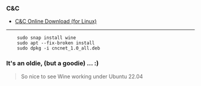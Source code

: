 ### C&C
- [C&C Online Download (for Linux)](https://cncnet.org/command-and-conquer#download)
---

        sudo snap install wine 
        sudo apt --fix-broken install
        sudo dpkg -i cncnet_1.0_all.deb 

### It's an oldie, (but a goodie) ... :) 
> So nice to see Wine working under Ubuntu 22.04 


